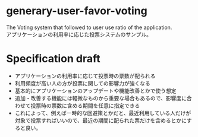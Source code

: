 # generary-user-favor-voting
The Voting system that followed to user use ratio of the application.  
アプリケーションの利用率に応じた投票システムのサンプル。

# Specification draft
- アプリケーションの利用率に応じて投票時の票数が配られる
- 利用頻度が高い人の方が投票に関しての影響力が強くなる
- 基本的にアプリケーションのアップデートや機能改善とかで使う想定
- 追加・改善する機能には軽微なものから重要な場合もあるので、影響度に合わせて投票時の票数に含める期間を任意に指定できる
- これによって、例えば一時的な回避策とかだと、最近利用している人だけが対象で投票すればいいので、最近の期間に配られた票だけを含めるとかにすると良い。

